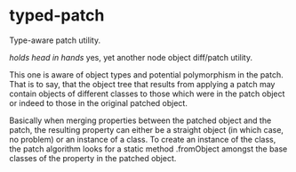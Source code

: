 # typed-patch

Type-aware patch utility.

*holds head in hands* yes, yet another node object diff/patch utility.

This one is aware of object types and potential polymorphism in the patch. That is to say, that the object tree that results from applying a patch may contain objects of different classes to those which were in the patch object or indeed to those in the original patched object.

Basically when merging properties between the patched object and the patch, the resulting property can either be a straight object (in which case, no problem) or an instance of a class. To create an instance of the class, the patch algorithm looks for a static method .fromObject amongst the base classes of the property in the patched object.






